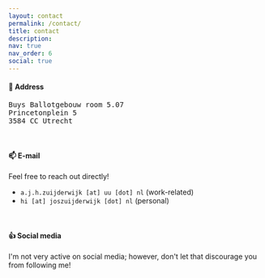 ```yaml
---
layout: contact
permalink: /contact/
title: contact
description: 
nav: true
nav_order: 6
social: true
---
```


#### 🏢 Address
<p style="font-family:monospace;">
Buys Ballotgebouw room 5.07 <br>
Princetonplein 5 <br>
3584 CC Utrecht <br>
</p>

<br>

#### 📫 E-mail
Feel free to reach out directly!
- `a.j.h.zuijderwijk [at] uu [dot] nl` (work-related)
- `hi [at] joszuijderwijk [dot] nl` (personal)

<br>

#### 👍 Social media
I'm not very active on social media; however, don't let that discourage you from following me!